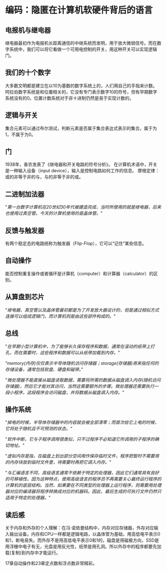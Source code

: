 # 编码：隐匿在计算机软硬件背后的语言

## 电报机与继电器

继电器最初作为电报机长距离通信的中继系统而发明，用于放大微弱信号。而在数字系统中，我们可以将它看做一个可用电控制的开关，用这种开关可以实现逻辑门。

## 我们的十个数字

大多数文明都是建立在以10为基数的数字系统上的，人们用自己的手指来计数。阿拉伯数字系统是和位置相关的，它没有专门表示数字10的符号，但有早期数字系统没有的0。位置计数系统对于非十进制仍然是易于实现计数的。

## 逻辑与开关

集合元素可以通过布尔测试，判断元素是否属于集合表达式表示的集合。属于为1，不属于为0。

## 门

1938年，香农发表了《继电器和开关电路的符号分析》。
在计算机术语中，开关是一种输入设备（input device），输入是控制电路如何工作的信息。
摩根定律：或的非等于非的与，与的非等于非的或。

## 二进制加法器

"*第一台数字计算机在20世纪30年代被建造完成，当时所使用的就是继电器，后来也使用过真空管。今天的计算机使用的是晶体管。*"

## 反馈与触发器

有两个稳定态的电路统称为触发器（Flip-Flop），它可以“记住”某些信息。

## 自动操作

能否控制重复操作或者循环是计算机（computer）和计算器（calculator）的区别。

## 从算盘到芯片

"*继电器、真空管以及晶体管最初都是为了开发放大器设计的，但是通过相似方式连接可以组成逻辑门，而计算机则是由这些部件构成的。*"

## 总线

"*在早期小型计算机中，为了能够长久保存程序和数据，通常在滚动的纸带上打孔，而在需要时，这些程序和数据可以从纸带加载到内存。*"

“*memory(内存)仅仅表示半导体随机访问存储器；storage(存储器)用来指任何的存储设备，通常包括软盘、硬盘和磁带。*”

"*微处理器不能直接从磁盘读取数据，需要将所需的数据从磁盘调入内存(随机访问存储器)，然后它才能对其访问，当然这需要额外的步骤。微处理器还需要执行一段小程序，这段程序会访问磁盘，并将数据从磁盘调入内存。*"

## 操作系统

”*掉电的时候，半导体存储器中的内容就会被全部清零；而首次给它上电的时候，它将处于随机且不可预测的状态。*“

"*软件中断，它与子程序调用很类似，只不过程序不必知道它所调用的子程序的确切地址。*"

"*虚拟内存是指，在磁盘上划出部分空间用作保存临时文件，程序把暂时不需要用的内存块放到临时文件里，待需要时再把它调入内存。*"

"*与汇编语言不同，高级语言通常不依赖于特定的处理器，因此它们通常具有良好的可移植性。因为这种特点，使用高级语言的程序员不再需要关心最终运行程序的计算机的底层结构。当然，如果要在不同类型的处理器上运行程序，则需要用处理器对应的编译器将程序转换成对应的机器码。因此，最后生成的可执行文件仍然只适用于特定的处理器。*"

## 读后感

关于内存和外存的个人理解：在冯·诺依曼结构中，内存对应存储器，外存对应输入输出设备。内存和CPU一样都是逻辑电路，以晶体管为基础，用高低电平表示0和1，断电易失。而外存不是用高低电平表示0和1的，磁盘是用磁极方向，SSD是用浮栅中电子有无，光盘是用反光性，纸带是用孔洞。所以外存中的程序都要先加载(复制)到内存中才能运行。

17章自动操作和23章定点数和浮点数非常精彩。
